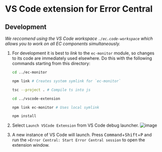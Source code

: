 # VS Code extension for Error Central

## Development

_We reccomend using the VS Code workspace `./ec.code-workspace` which allows
you to work on all EC components simultaneously._

1. For development it is best to _link_ to the `ec-monitor` module, so changes
   to its code are immediately used elsewhere. Do this with
   the following commands starting from this directory:

   ```bash
   cd ../ec-monitor

   npm link # Creates system symlink for `ec-monitor`

   tsc --project . # Compile ts into js

   cd ../vscode-extension

   npm link ec-monitor # Uses local symlink

   npm install
   ```

2. Select `Launch VSCode Extension` from VS Code debug launcher.
   ![image](https://user-images.githubusercontent.com/673455/63225582-b0337a00-c1d1-11e9-8a86-3edacc513720.png)

3. A new instance of VS Code will launch. Press
   <kbd>Command</kbd>+<kbd>Shift</kbd>+<kbd>P</kbd> and run the
   `>Error Central: Start Error Central session` to open the extension window.
